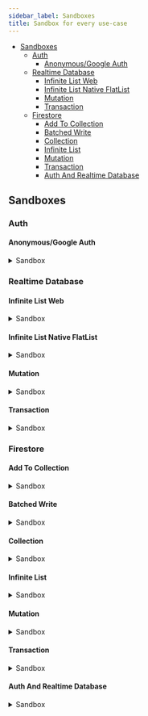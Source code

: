 ```yaml
---
sidebar_label: Sandboxes
title: Sandbox for every use-case
---
```


- [Sandboxes](#sandboxes)
  - [Auth](#auth)
    - [Anonymous/Google Auth](#anonymousgoogle-auth)
  - [Realtime Database](#realtime-database)
    - [Infinite List Web](#infinite-list-web)
    - [Infinite List Native FlatList](#infinite-list-native-flatlist)
    - [Mutation](#mutation)
    - [Transaction](#transaction)
  - [Firestore](#firestore)
    - [Add To Collection](#add-to-collection)
    - [Batched Write](#batched-write)
    - [Collection](#collection)
    - [Infinite List](#infinite-list)
    - [Mutation](#mutation)
    - [Transaction](#transaction)
    - [Auth And Realtime Database](#auth-and-realtime-database)

## Sandboxes 

### Auth

#### Anonymous/Google Auth

<details>
 <summary>Sandbox</summary>
  <iframe src="https://codesandbox.io/embed/github/rakannimer/react-firebase/tree/master/modules/sandboxes/firebase-auth" style="width:100%; height:500px; border:0; border-radius: 4px; overflow:hidden;" sandbox="allow-modals allow-forms allow-popups allow-scripts allow-same-origin"></iframe>
</details>


### Realtime Database

#### Infinite List Web
<details>
 <summary>Sandbox</summary>
<iframe src="https://codesandbox.io/embed/github/rakannimer/react-firebase/tree/master/modules/sandboxes/firebase-database-infinite-list" style="width:100%; height:500px; border:0; border-radius: 4px; overflow:hidden;" sandbox="allow-modals allow-forms allow-popups allow-scripts allow-same-origin"></iframe>
</details>

#### Infinite List Native FlatList

<details>
 <summary>Sandbox</summary>
<iframe src="https://codesandbox.io/embed/github/rakannimer/react-firebase/tree/master/modules/sandboxes/firebase-database-flatlist-infinite-list" style="width:100%; height:500px; border:0; border-radius: 4px; overflow:hidden;" sandbox="allow-modals allow-forms allow-popups allow-scripts allow-same-origin"></iframe>
</details>


#### Mutation

<details>
 <summary>Sandbox</summary>
<iframe src="https://codesandbox.io/embed/github/rakannimer/react-firebase/tree/master/modules/sandboxes/firebase-database-mutation" style="width:100%; height:500px; border:0; border-radius: 4px; overflow:hidden;" sandbox="allow-modals allow-forms allow-popups allow-scripts allow-same-origin"></iframe>
</details>


#### Transaction

<details>
 <summary>Sandbox</summary>
<iframe src="https://codesandbox.io/embed/github/rakannimer/react-firebase/tree/master/modules/sandboxes/firebase-database-transaction" style="width:100%; height:500px; border:0; border-radius: 4px; overflow:hidden;" sandbox="allow-modals allow-forms allow-popups allow-scripts allow-same-origin"></iframe>
</details>

### Firestore

#### Add To Collection

<details>
 <summary>Sandbox</summary>
<iframe src="https://codesandbox.io/embed/github/rakannimer/react-firebase/tree/master/modules/sandboxes/firestore-add-to-collection" style="width:100%; height:500px; border:0; border-radius: 4px; overflow:hidden;" sandbox="allow-modals allow-forms allow-popups allow-scripts allow-same-origin"></iframe>
</details>


#### Batched Write

<details>
 <summary>Sandbox</summary>
<iframe src="https://codesandbox.io/embed/github/rakannimer/react-firebase/tree/master/modules/sandboxes/firestore-batched-write" style="width:100%; height:500px; border:0; border-radius: 4px; overflow:hidden;" sandbox="allow-modals allow-forms allow-popups allow-scripts allow-same-origin"></iframe>
</details>


#### Collection

<details>
 <summary>Sandbox</summary>
<iframe src="https://codesandbox.io/embed/github/rakannimer/react-firebase/tree/master/modules/sandboxes/firestore-collection-example" style="width:100%; height:500px; border:0; border-radius: 4px; overflow:hidden;" sandbox="allow-modals allow-forms allow-popups allow-scripts allow-same-origin"></iframe>
</details>


#### Infinite List

<details>
 <summary>Sandbox</summary>
<iframe src="https://codesandbox.io/embed/github/rakannimer/react-firebase/tree/master/modules/sandboxes/firestore-infinite-list" style="width:100%; height:500px; border:0; border-radius: 4px; overflow:hidden;" sandbox="allow-modals allow-forms allow-popups allow-scripts allow-same-origin"></iframe>
</details>


#### Mutation

<details>
 <summary>Sandbox</summary>
<iframe src="https://codesandbox.io/embed/github/rakannimer/react-firebase/tree/master/modules/sandboxes/firestore-mutation-example" style="width:100%; height:500px; border:0; border-radius: 4px; overflow:hidden;" sandbox="allow-modals allow-forms allow-popups allow-scripts allow-same-origin"></iframe>
</details>

#### Transaction

<details>
 <summary>Sandbox</summary>
<iframe src="https://codesandbox.io/embed/github/rakannimer/react-firebase/tree/master/modules/sandboxes/firestore-transaction" style="width:100%; height:500px; border:0; border-radius: 4px; overflow:hidden;" sandbox="allow-modals allow-forms allow-popups allow-scripts allow-same-origin"></iframe>
</details>

#### Auth And Realtime Database

<details>
 <summary>Sandbox</summary>
<iframe src="https://codesandbox.io/embed/github/rakannimer/react-firebase/tree/master/modules/sandboxes/tutorial-bookmarking-app" style="width:100%; height:500px; border:0; border-radius: 4px; overflow:hidden;" sandbox="allow-modals allow-forms allow-popups allow-scripts allow-same-origin"></iframe>
</details>